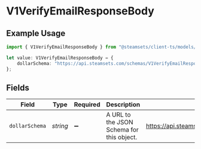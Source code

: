 # V1VerifyEmailResponseBody

## Example Usage

```typescript
import { V1VerifyEmailResponseBody } from "@steamsets/client-ts/models/components";

let value: V1VerifyEmailResponseBody = {
    dollarSchema: "https://api.steamsets.com/schemas/V1VerifyEmailResponseBody.json",
};
```

## Fields

| Field                                                            | Type                                                             | Required                                                         | Description                                                      | Example                                                          |
| ---------------------------------------------------------------- | ---------------------------------------------------------------- | ---------------------------------------------------------------- | ---------------------------------------------------------------- | ---------------------------------------------------------------- |
| `dollarSchema`                                                   | *string*                                                         | :heavy_minus_sign:                                               | A URL to the JSON Schema for this object.                        | https://api.steamsets.com/schemas/V1VerifyEmailResponseBody.json |